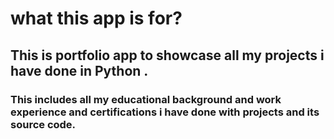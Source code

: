 # what this app is for?

## This is portfolio app to showcase all my projects i have done in Python .
### This includes all my educational background and work experience and certifications i have done with projects and its source code.
